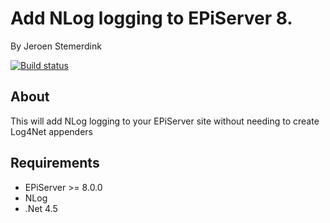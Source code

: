﻿# Add NLog logging to EPiServer 8.

By Jeroen Stemerdink

[![Build status](https://ci.appveyor.com/api/projects/status/etvor9l6ly2fjgxi?svg=true)](https://ci.appveyor.com/project/jstemerdink/epi-libraries-logging-nlog)

## About
This will add NLog logging to your EPiServer site without needing to create Log4Net appenders

## Requirements

* EPiServer >= 8.0.0
* NLog
* .Net 4.5

